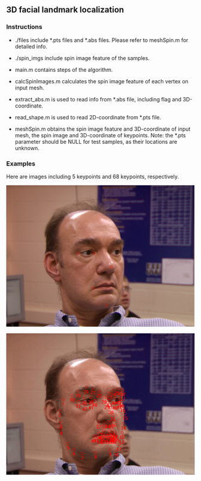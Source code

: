 ## 3D facial landmark localization

### Instructions

* ./files include *.pts files and *.abs files. Please refer to meshSpin.m for detailed info.

* ./spin_imgs include spin image feature of the samples.

* main.m contains steps of the algorithm.

* calcSpinImages.m calculates the spin image feature of each vertex on input mesh.

* extract_abs.m is used to read info from *.abs file, including flag and 3D-coordinate.

* read_shape.m is used to read 2D-coordinate from *.pts file.

* meshSpin.m obtains the spin image feature and 3D-coordinate of input mesh, the spin image and 3D-coordinate of keypoints. Note: the *.pts parameter should be NULL for test samples, as their locations are unknown.

### Examples
Here are images including 5 keypoints and 68 keypoints, respectively.

![](5pt.png)

![](68pt.png)
